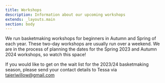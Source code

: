 ```yaml
---
title: Workshops
description: Information about our upcoming workshops
extends: _layouts.main
section: body
---
```


<x-img src="/assets/img/IMG_20211204_155415838.jpg" caption="" class="float-right w-1/3 mx-2 my-2"/>

We run basketmaking workshops for beginners in Autumn and Spring of each year. These two-day workshops are usually run over a weekend. We are in the process of planning the dates for the Spring 2023 and Autumn 2024 workshops, so watch this space!

If you would like to get on the wait list for the 2023/24 basketmaking season, please send your contact details to Tessa via taieriwillow@gmail.com